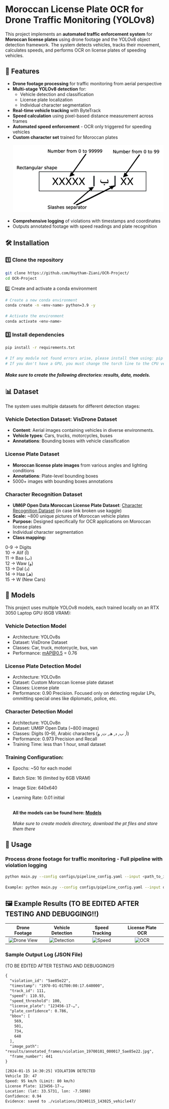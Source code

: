 # Moroccan License Plate OCR for Drone Traffic Monitoring (YOLOv8)

This project implements an **automated traffic enforcement system** for **Moroccan license plates** using drone footage and the YOLOv8 object detection framework. The system detects vehicles, tracks their movement, calculates speeds, and performs OCR on license plates of speeding vehicles.

## 📌 Features

- **Drone footage processing** for traffic monitoring from aerial perspective
- **Multi-stage YOLOv8 detection** for:
  - Vehicle detection and classification
  - License plate localization
  - Individual character segmentation
- **Real-time vehicle tracking** with ByteTrack
- **Speed calculation** using pixel-based distance measurement across frames
- **Automated speed enforcement** - OCR only triggered for speeding vehicles
- **Custom character set** trained for Moroccan plates
  <br><br>
  ![Moroccan LP Shape](assets/Moroccan-license-plate-structure.png)
  <br><br>
- **Comprehensive logging** of violations with timestamps and coordinates
- Outputs annotated footage with speed readings and plate recognition

## 🛠 Installation

### 1️⃣ Clone the repository

```bash
git clone https://github.com/Haytham-Ziani/OCR-Project/
cd OCR-Project
```

2️⃣ Create and activate a conda environment

```bash
# Create a new conda environment
conda create -n <env-name> python=3.9 -y

# Activate the environment
conda activate <env-name>
```

### 3️⃣ Install dependencies

```bash
pip install -r requirements.txt

# If any module not found errors arise, please install them using: pip install <module-name>
# If you don't have a GPU, you must change the torch line to the CPU version: torch==2.7.1+cpu
```

#### *Make sure to create the following directories: results, data, models.*

## 📊 Dataset

The system uses multiple datasets for different detection stages:

### Vehicle Detection Dataset: VisDrone Dataset
- **Content**: Aerial images containing vehicles in diverse environments.
- **Vehicle types**: Cars, trucks, motorcycles, buses
- **Annotations**: Bounding boxes with vehicle classification

### License Plate Dataset
- **Moroccan license plate images** from various angles and lighting conditions
- **Annotations**: Plate-level bounding boxes
- 5000+ images with bounding boxes annotations

### Character Recognition Dataset
- **UM6P Open Data Moroccan License Plate Dataset**: [Character Recognition Dataset](https://cc.um6p.ma/cc_datasets) (in case link broken use kaggle)
- **Scale:** ~800 unique pictures of Moroccan vehicle plates
- **Purpose:** Designed specifically for OCR applications on Moroccan license plates
- Individual character segmentation 
- **Class mapping:**

0-9 → Digits<br>
10 → Alif (أ)<br>
11 → Baa (ب)<br>
12 → Waw (و)<br>
13 → Dal (د)<br>
14 → Haa (هـ)<br>
15 → W (New Cars)<br>

## 🧠 Models
This project uses multiple YOLOv8 models, each trained locally on an RTX 3050 Laptop GPU (6GB VRAM):

### Vehicle Detection Model

- Architecture: YOLOv8s
- Dataset: VisDrone Dataset
- Classes: Car, truck, motorcycle, bus, van
- Performance: mAP@0.5 = 0.76 

### License Plate Detection Model

- Architecture: YOLOv8n
- Dataset: Custom Moroccan license plate dataset
- Classes: License plate
- Performance: 0.90 Precision. Focused only on detecting regular LPs, ommitting special ones like diplomatic, police, etc.


### Character Detection Model

- Architecture: YOLOv8n
- Dataset: UM6P Open Data (~800 images)
- Classes: Digits (0–9), Arabic characters (أ, ب, د, هـ, ت, و)
- Performance: 0.973 Precision and Recall
- Training Time: less than 1 hour, small dataset


### Training Configuration:

- Epochs: ~50 for each model
- Batch Size: 16 (limited by 6GB VRAM)
- Image Size: 640x640
- Learning Rate: 0.01 initial
  <br><br>

  **All the models can be found here: [Models](https://huggingface.co/Haytham-Ziani/OCR_Project/tree/main)**
  <br><br>
  *Make sure to create models directory, download the pt files and store them there*

## 🚀 Usage

### Process drone footage for traffic monitoring - Full pipeline with violation logging


```bash
python main.py --config configs/pipeline_config.yaml --input <path_to_input> --output <path_to_output>

Example: python main.py --config configs/pipeline_config.yaml --input data/video_input.mp4 --output results/video_output.mp4
```


## 🖼 Example Results (TO BE EDITED AFTER TESTING AND DEBUGGING!!)


| Drone Footage | Vehicle Detection | Speed Tracking | License Plate OCR |
|:-------------:|:-----------------:|:--------------:|:-----------------:|
| ![Drone View](path/to/drone.jpg) | ![Detection](path/to/detection.jpg) | ![Speed](path/to/speed.jpg) | ![OCR](path/to/ocr.jpg) |

### Sample Output Log (JSON File)
(TO BE EDITED AFTER TESTING AND DEBUGGING!!)
```
{
  "violation_id": "5ae85e22",
  "timestamp": "1970-01-01T00:00:17.640000",
  "track_id": 111,
  "speed": 110.93,
  "speed_threshold": 100,
  "license_plate": "123456-ب-17",
  "plate_confidence": 0.786,
  "bbox": [
    569,
    501,
    734,
    648
  ],
  "image_path": "results/annotated_frames/violation_19700101_000017_5ae85e22.jpg",
  "frame_number": 441
}
```


```
[2024-01-15 14:30:25] VIOLATION DETECTED
Vehicle ID: 47
Speed: 95 km/h (Limit: 80 km/h)
License Plate: 123456-ب-17
Location: (lat: 33.5731, lon: -7.5898)
Confidence: 0.94
Evidence: saved to ./violations/20240115_143025_vehicle47/
```

